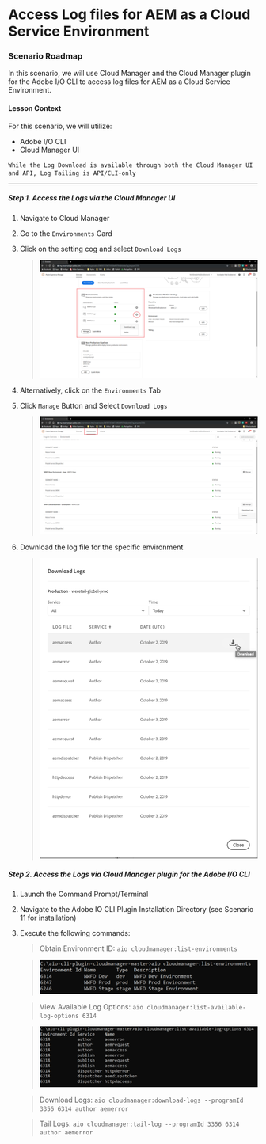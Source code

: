 
# Access Log files for AEM as a Cloud Service Environment

### Scenario Roadmap

In this scenario, we will use Cloud Manager and the Cloud Manager plugin for the Adobe I/O CLI to access log files for AEM as a Cloud Service Environment.

#### Lesson Context

For this scenario, we will utilize:

* Adobe I/O CLI
* Cloud Manager UI

```
While the Log Download is available through both the Cloud Manager UI and API, Log Tailing is API/CLI-only
``` 
---

##### Step 1. Access the Logs via the Cloud Manager UI

1. Navigate to Cloud Manager
2. Go to the ` Environments ` Card
3. Click on the setting cog and select ` Download Logs `
    > ![1.PNG](./images/1.PNG)
4. Alternatively, click on the ` Environments ` Tab
5. Click ` Manage ` Button and Select ` Download Logs `
    > ![2.PNG](./images/2.PNG)

6. Download the log file for the specific environment

    > ![3.PNG](./images/3.PNG)

##### Step 2. Access the Logs via Cloud Manager plugin for the Adobe I/O CLI

1. Launch the Command Prompt/Terminal 
2. Navigate to the Adobe IO CLI Plugin Installation Directory (see Scenario 11 for installation)
3. Execute the following commands:
    > Obtain Environment ID: ` aio cloudmanager:list-environments `

    > ![4.PNG](./images/5.PNG)

    > View Available Log Options: ` aio cloudmanager:list-available-log-options 6314 `

    > ![5.PNG](./images/6.PNG)

    > Download Logs: ` aio cloudmanager:download-logs --programId 3356 6314 author aemerror `

    > Tail Logs: ` aio cloudmanager:tail-log --programId 3356 6314 author aemerror `

